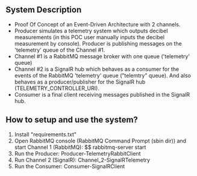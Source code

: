 ## System Description
- Proof Of Concept of an Event-Driven Architecture with 2 channels.
- Producer simulates a telemetry system which outputs decibel measurements (in this POC user manually inputs the decibel measurement by console). Producer is publishing messages on the 'telemetry' queue of the Channel #1.
- Channel #1 is a RabbitMQ message broker with one queue ('telemetry' queue)
- Channel #2 is a SignalR hub which behaves as a consumer for the events of the RabbitMQ 'telemetry' queue ("telemtry" queue). And also behaves as a producer/publisher for the SignalR hub (TELEMETRY_CONTROLLER_URI).
- Consumer is a final client receiving messages published in the SignalR hub.

## How to setup and use the system?
1. Install "requirements.txt"
2. Open RabbitMQ console (RabbitMQ Command Prompt (sbin dir)) and start Channel 1 (RabbitMQ): $$ rabbitmq-server start
4. Run the Producer: Producer-TelemetryRabbitClient
5. Run Channel 2 (SignalR): Channel_2-SignalRTelemetry
6. Run the Consumer: Consumer-SignalRClient